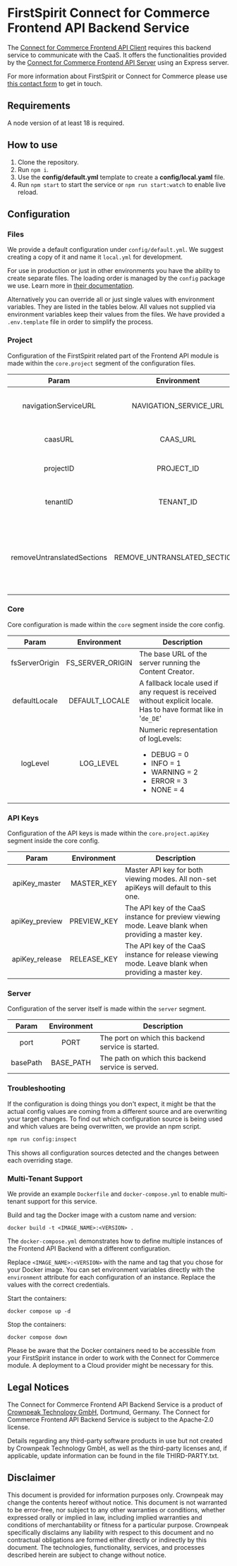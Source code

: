# FirstSpirit Connect for Commerce Frontend API Backend Service

The [Connect for Commerce Frontend API Client](https://www.npmjs.com/package/fcecom-frontend-api-client) requires this
backend service to communicate with the CaaS.
It offers the functionalities provided by
the [Connect for Commerce Frontend API Server](https://www.npmjs.com/package/fcecom-frontend-api-server) using an
Express server.

For more information about FirstSpirit or Connect for Commerce please
use [this contact form](https://www.crownpeak.com/contact-us) to get in touch.

## Requirements

A node version of at least 18 is required.

## How to use

1. Clone the repository.
2. Run `npm i`.
3. Use the **config/default.yml** template to create a **config/local.yaml** file.
4. Run `npm start` to start the service or `npm run start:watch` to enable live reload.

## Configuration

### Files

We provide a default configuration under `config/default.yml`. We suggest creating a copy of it and name it `local.yml` for development.

For use in production or just in other environments you have the ability to create separate files. The loading order is managed by the `config`
package we use. Learn more in [their documentation](https://github.com/node-config/node-config/wiki/Configuration-Files#file-load-order).

Alternatively you can override all or just single values with environment variables. They are listed in the tables below. All values not
supplied via environment variables keep their values from the files. We have provided a `.env.template` file in order to simplify the process.

### Project

Configuration of the FirstSpirit related part of the Frontend API module is made within the `core.project` segment of the configuration
files.

|           Param            |         Environment          | Description                                                                        |
|:--------------------------:|:----------------------------:|:-----------------------------------------------------------------------------------|
|    navigationServiceURL    |    NAVIGATION_SERVICE_URL    | The URL of the navigation service.                                                 |
|          caasURL           |           CAAS_URL           | The URL of the CaaS instance.                                                      |
|         projectID          |          PROJECT_ID          | The ID of the CaaS project.                                                        |
|          tenantID          |          TENANT_ID           | The tenant ID of the CaaS project.                                                 |
| removeUntranslatedSections | REMOVE_UNTRANSLATED_SECTIONS | Whether untranslated sections should be filtered out (optional, default is false). |

### Core

Core configuration is made within the `core` segment inside the core config.

|     Param      |   Environment    | Description                                                                                                                             |
|:--------------:|:----------------:|-----------------------------------------------------------------------------------------------------------------------------------------|
| fsServerOrigin | FS_SERVER_ORIGIN | The base URL of the server running the Content Creator.                                                                                 |
| defaultLocale  |  DEFAULT_LOCALE  | A fallback locale used if any request is received without explicit locale. Has to have format like in '`de_DE`'                         |
|    logLevel    |    LOG_LEVEL     | Numeric representation of logLevels:<ul><li>DEBUG = 0</li><li>INFO = 1</li><li>WARNING = 2</li><li>ERROR = 3</li><li>NONE = 4</li></ul> |

### API Keys

Configuration of the API keys is made within the `core.project.apiKey` segment inside the core config.

|     Param      | Environment | Description                                                                                         |
|:--------------:|:-----------:|-----------------------------------------------------------------------------------------------------|
| apiKey_master  | MASTER_KEY  | Master API key for both viewing modes. All non-set apiKeys will default to this one.                |
| apiKey_preview | PREVIEW_KEY | The API key of the CaaS instance for preview viewing mode. Leave blank when providing a master key. |
| apiKey_release | RELEASE_KEY | The API key of the CaaS instance for release viewing mode. Leave blank when providing a master key. |

### Server

Configuration of the server itself is made within the `server` segment.

|  Param   | Environment | Description                                        |
|:--------:|:-----------:|----------------------------------------------------|
|   port   |    PORT     | The port on which this backend service is started. |
| basePath |  BASE_PATH  | The path on which this backend service is served.  |

### Troubleshooting

If the configuration is doing things you don't expect, it might be that the actual config values are coming from a different source and are overwriting your target changes.
To find out which configuration source is being used and which values are being overwritten, we provide an npm script.

```bash
npm run config:inspect
```

This shows all configuration sources detected and the changes between each overriding stage.

### Multi-Tenant Support
We provide an example `Dockerfile` and `docker-compose.yml` to enable multi-tenant support for this service.

Build and tag the Docker image with a custom name and version:
```docker
docker build -t <IMAGE_NAME>:<VERSION> .
```

The `docker-compose.yml` demonstrates how to define multiple instances of the Frontend API Backend with a different configuration.

Replace `<IMAGE_NAME>:<VERSION>` with the name and tag that you chose for your Docker image.
You can set environment variables directly with the `environment` attribute for each configuration of an instance. Replace the values with the correct credentials.

Start the containers:
```docker
docker compose up -d
```

Stop the containers:
```docker
docker compose down
```

Please be aware that the Docker containers need to be accessible from your FirstSpirit instance in order to work with the Connect for Commerce module. A deployment to a Cloud provider might be necessary for this.

## Legal Notices

The Connect for Commerce Frontend API Backend Service is a product of [Crownpeak Technology GmbH](https://www.crownpeak.com), Dortmund,
Germany. The Connect for Commerce Frontend API Backend Service is subject to the Apache-2.0 license.

Details regarding any third-party software products in use but not created by Crownpeak Technology GmbH, as well as the third-party licenses and, if applicable, update information can be found in the file THIRD-PARTY.txt.

## Disclaimer

This document is provided for information purposes only. Crownpeak may change the contents hereof without notice. This document is not
warranted to be error-free, nor subject to any other warranties or conditions, whether expressed orally or implied in law, including implied
warranties and conditions of merchantability or fitness for a particular purpose. Crownpeak specifically disclaims any liability with
respect to this document and no contractual obligations are formed either directly or indirectly by this document. The technologies,
functionality, services, and processes described herein are subject to change without notice.